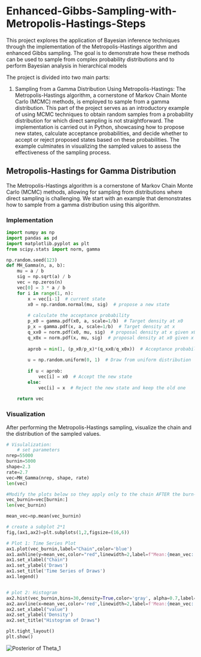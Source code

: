 # Enhanced-Gibbs-Sampling-with-Metropolis-Hastings-Steps
This project explores the application of Bayesian inference techniques through the implementation of the Metropolis-Hastings algorithm and enhanced Gibbs sampling. The goal is to demonstrate how these methods can be used to sample from complex probability distributions and to perform Bayesian analysis in hierarchical models

The project is divided into two main parts:

1. Sampling from a Gamma Distribution Using Metropolis-Hastings:
The Metropolis-Hastings algorithm, a cornerstone of Markov Chain Monte Carlo (MCMC) methods, is employed to sample from a gamma distribution. This part of the project serves as an introductory
example of using MCMC techniques to obtain random samples from a probability distribution for which direct sampling is not straightforward. The implementation is carried out in Python,
showcasing how to propose new states, calculate acceptance probabilities, and decide whether to accept or reject proposed states based on these probabilities. The example culminates in visualizing the sampled values to assess the effectiveness of the sampling process.

## Metropolis-Hastings for Gamma Distribution
The Metropolis-Hastings algorithm is a cornerstone of Markov Chain Monte Carlo (MCMC) methods, allowing for sampling from distributions where direct sampling is challenging. We start with an example that demonstrates how to sample from a gamma distribution using this algorithm.

### Implementation
```python
import numpy as np
import pandas as pd
import matplotlib.pyplot as plt
from scipy.stats import norm, gamma

np.random.seed(123)
def MH_Gamma(n, a, b):
    mu = a / b
    sig = np.sqrt(a) / b
    vec = np.zeros(n)
    vec[0] = 3 * a / b
    for i in range(1, n):
        x = vec[i-1]  # current state
        x0 = np.random.normal(mu, sig)  # propose a new state
        
        # calculate the acceptance probability
        p_x0 = gamma.pdf(x0, a, scale=1/b)  # Target density at x0
        p_x = gamma.pdf(x, a, scale=1/b)  # Target density at x
        q_xx0 = norm.pdf(x0, mu, sig)  # proposal density at x given x0
        q_x0x = norm.pdf(x, mu, sig)  # proposal density at x0 given x
        
        aprob = min(1, (p_x0/p_x)*(q_xx0/q_x0x))  # Acceptance probability
        
        u = np.random.uniform(0, 1)  # Draw from uniform distribution
        
        if u < aprob:
            vec[i] = x0  # Accept the new state
        else:
            vec[i] = x  # Reject the new state and keep the old one
            
    return vec
```
### Visualization
After performing the Metropolis-Hastings sampling, visualize the chain and the distribution of the sampled values.

```python
# Visulalization:
    # set parameters
nrep=55000
burnin=5000
shape=2.3
rate=2.7
vec=MH_Gamma(nrep, shape, rate)
len(vec)

#Modify the plots below so they apply only to the chain AFTER the burn-in period
vec_burnin=vec[burnin:]
len(vec_burnin)

mean_vec=np.mean(vec_burnin)

# create a subplot 2*1
fig,(ax1,ax2)=plt.subplots(1,2,figsize=(16,6))

# Plot 1: Time Series Plot
ax1.plot(vec_burnin,label="Chain",color='blue')
ax1.axhline(y=mean_vec,color="red",linewidth=2,label=f"Mean:{mean_vec:.2f}")
ax1.set_xlabel("Chain")
ax1.set_ylabel('Draws')
ax1.set_title('Time Series of Draws')
ax1.legend()


# plot 2: Histogram
ax2.hist(vec_burnin,bins=30,density=True,color='gray', alpha=0.7,label="Simulated Density") 
ax2.axvline(x=mean_vec,color='red',linewidth=2,label=f'Mean:{mean_vec:.2f}')
ax2.set_xlabel("value")
ax2.set_ylabel('Density')
ax2.set_title("Histogram of Draws")

plt.tight_layout()
plt.show()
```
![Posterior of Theta_1](path/to/your/theta1_plot.png)
